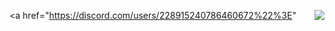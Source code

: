 <a href="https://discord.com/users/228915240786460672%22%3E"
  <img src="https://lanyard-profile-readme.vercel.app/api/819285379982557265?hideTimestamp=true&idleMessage=Just%20chillin%27%20at%20the%20moment..." align="right" />
</a>
